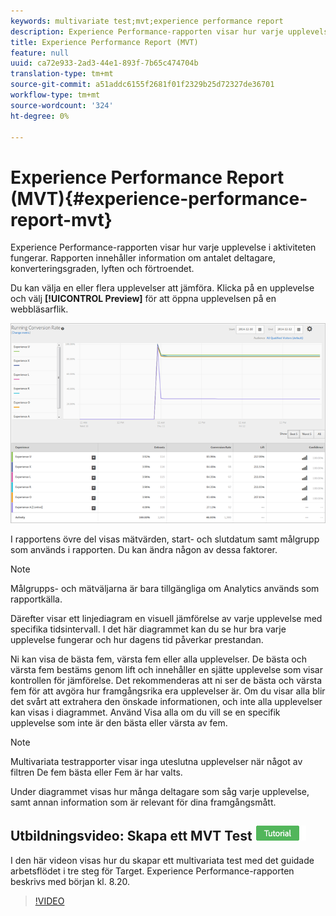 ```yaml
---
keywords: multivariate test;mvt;experience performance report
description: Experience Performance-rapporten visar hur varje upplevelse i aktiviteten fungerar. Den här rapporten innehåller information om antalet deltagare, konverteringsgraden, lyften och förtroendet.
title: Experience Performance Report (MVT)
feature: null
uuid: ca72e933-2ad3-44e1-893f-7b65c474704b
translation-type: tm+mt
source-git-commit: a51addc6155f2681f01f2329b25d72327de36701
workflow-type: tm+mt
source-wordcount: '324'
ht-degree: 0%

---
```



# Experience Performance Report (MVT){#experience-performance-report-mvt}

Experience Performance-rapporten visar hur varje upplevelse i aktiviteten fungerar. Rapporten innehåller information om antalet deltagare, konverteringsgraden, lyften och förtroendet.

Du kan välja en eller flera upplevelser att jämföra. Klicka på en upplevelse och välj **[!UICONTROL Preview]** för att öppna upplevelsen på en webbläsarflik.

![](assets/experienceperformancetable.png)

I rapportens övre del visas mätvärden, start- och slutdatum samt målgrupp som används i rapporten. Du kan ändra någon av dessa faktorer.

>[!NOTE]
>
>Målgrupps- och mätväljarna är bara tillgängliga om Analytics används som rapportkälla.

Därefter visar ett linjediagram en visuell jämförelse av varje upplevelse med specifika tidsintervall. I det här diagrammet kan du se hur bra varje upplevelse fungerar och hur dagens tid påverkar prestandan.

Ni kan visa de bästa fem, värsta fem eller alla upplevelser. De bästa och värsta fem bestäms genom lift och innehåller en sjätte upplevelse som visar kontrollen för jämförelse. Det rekommenderas att ni ser de bästa och värsta fem för att avgöra hur framgångsrika era upplevelser är. Om du visar alla blir det svårt att extrahera den önskade informationen, och inte alla upplevelser kan visas i diagrammet. Använd Visa alla om du vill se en specifik upplevelse som inte är den bästa eller värsta av fem.

>[!NOTE]
>
>Multivariata testrapporter visar inga uteslutna upplevelser när något av filtren De fem bästa eller Fem är har valts.

Under diagrammet visas hur många deltagare som såg varje upplevelse, samt annan information som är relevant för dina framgångsmått.

## Utbildningsvideo: Skapa ett MVT Test ![Tutorial-märke](/help/assets/tutorial.png)

I den här videon visas hur du skapar ett multivariata test med det guidade arbetsflödet i tre steg för Target. Experience Performance-rapporten beskrivs med början kl. 8.20.

>[!VIDEO](https://video.tv.adobe.com/v/17395)